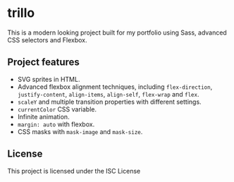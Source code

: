 # trillo

This is a modern looking project built for my portfolio using Sass, advanced CSS selectors and Flexbox.

## Project features

- SVG sprites in HTML.
- Advanced flexbox alignment techniques, including `flex-direction`, `justify-content`, `align-items`, `align-self`, `flex-wrap` and `flex`.
- `scaleY` and multiple transition properties with different settings.
- `currentColor` CSS variable.
- Infinite animation.
- `margin: auto` with flexbox.
- CSS masks with `mask-image` and `mask-size`.

## License

This project is licensed under the ISC License
